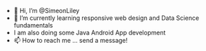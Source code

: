 - 👋 Hi, I’m @SimeonLiley
- 🌱 I’m currently learning responsive web design and Data Science fundamentals
- I am also doing some Java Android App development
- 📫 How to reach me ... send a message!
